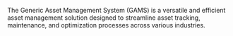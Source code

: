 The Generic Asset Management System (GAMS) is a versatile and efficient asset management solution designed to streamline asset tracking, maintenance, and optimization processes across various industries.
